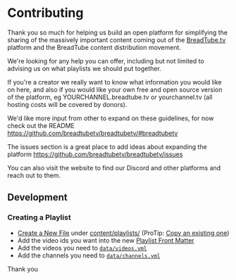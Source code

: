 # Contributing

Thank you so much for helping us build an open platform for simplifying the sharing of the massively important content coming out of the [BreadTube.tv](https://BreadTube.tv) platform and the BreadTube content distribution movement.

We're looking for any help you can offer, including but not limited to advising us on what playlists we should put together.

If you're a creator we really want to know what information you would like on here, and also if you would like your own free and open source version of the platform, eg YOURCHANNEL.breadtube.tv or yourchannel.tv (all hosting costs will be covered by donors).

We'd like more input from other to expand on these guidelines, for now check out the README https://github.com/breadtubetv/breadtubetv/#breadtubetv

The issues section is a great place to add ideas about expanding the platform https://github.com/breadtubetv/breadtubetv/issues

You can also visit the website to find our Discord and other platforms and reach out to them.

## Development

### Creating a Playlist

- [Create a New File](https://github.com/breadtubetv/breadtubetv/new/master/content/playlists) under [content/playlists/](https://github.com/breadtubetv/breadtubetv/tree/master/content/playlists) (ProTip: [Copy an existing one](https://github.com/breadtubetv/breadtubetv/blob/master/content/playlists/welcome.md))
- Add the video ids you want into the new [Playlist Front Matter](https://gohugo.io/content-management/front-matter/)
- Add the videos you need to [`data/videos.yml`](https://github.com/breadtubetv/breadtubetv/blob/master/data/videos.yml)
- Add the channels you need to [`data/channels.yml`](https://github.com/breadtubetv/breadtubetv/blob/master/data/channels.yml)

Thank you
